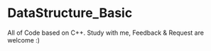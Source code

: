 # DataStructure_Basic
All of Code based on C++. Study with me, Feedback &amp; Request are welcome :)
